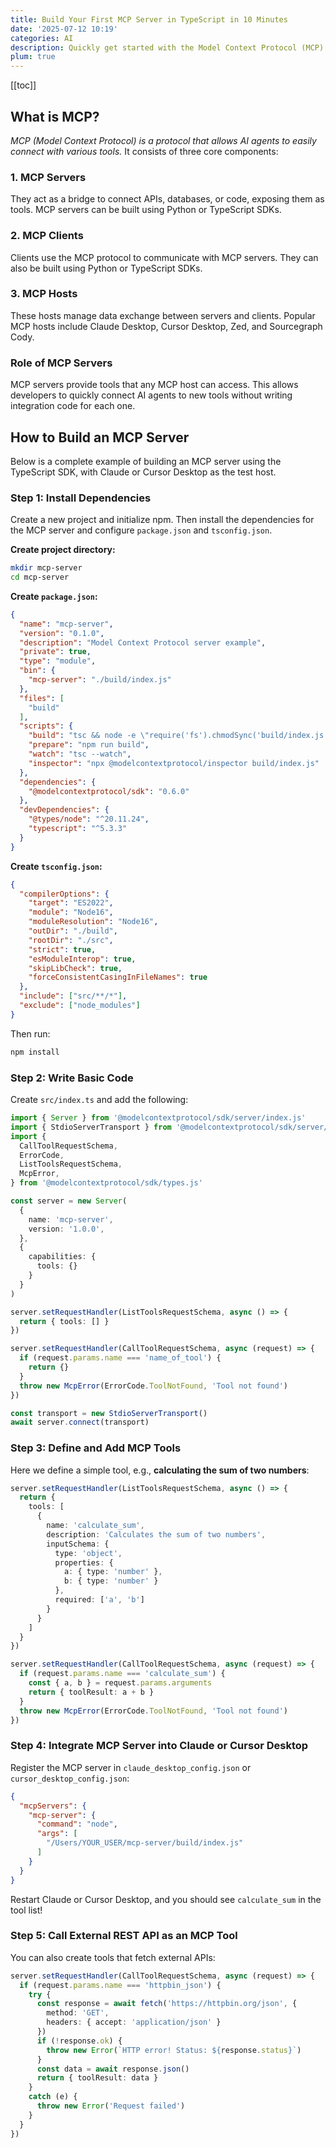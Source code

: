 ```yaml
---
title: Build Your First MCP Server in TypeScript in 10 Minutes
date: '2025-07-12 10:19'
categories: AI
description: Quickly get started with the Model Context Protocol (MCP) by building your first MCP server in TypeScript, allowing AI hosts like Claude or Cursor Desktop to directly call your tools.
plum: true
---
```


[[toc]]

## What is MCP?

*MCP (Model Context Protocol) is a protocol that allows AI agents to easily connect with various tools.*
It consists of three core components:

### 1. MCP Servers
They act as a bridge to connect APIs, databases, or code, exposing them as tools. MCP servers can be built using Python or TypeScript SDKs.

### 2. MCP Clients
Clients use the MCP protocol to communicate with MCP servers. They can also be built using Python or TypeScript SDKs.

### 3. MCP Hosts
These hosts manage data exchange between servers and clients. Popular MCP hosts include Claude Desktop, Cursor Desktop, Zed, and Sourcegraph Cody.

### Role of MCP Servers
MCP servers provide tools that any MCP host can access. This allows developers to quickly connect AI agents to new tools without writing integration code for each one.

## How to Build an MCP Server

Below is a complete example of building an MCP server using the TypeScript SDK, with Claude or Cursor Desktop as the test host.

### Step 1: Install Dependencies

Create a new project and initialize npm. Then install the dependencies for the MCP server and configure `package.json` and `tsconfig.json`.

**Create project directory:**

```bash
mkdir mcp-server
cd mcp-server
````

**Create `package.json`:**

```json
{
  "name": "mcp-server",
  "version": "0.1.0",
  "description": "Model Context Protocol server example",
  "private": true,
  "type": "module",
  "bin": {
    "mcp-server": "./build/index.js"
  },
  "files": [
    "build"
  ],
  "scripts": {
    "build": "tsc && node -e \"require('fs').chmodSync('build/index.js', '755')\"",
    "prepare": "npm run build",
    "watch": "tsc --watch",
    "inspector": "npx @modelcontextprotocol/inspector build/index.js"
  },
  "dependencies": {
    "@modelcontextprotocol/sdk": "0.6.0"
  },
  "devDependencies": {
    "@types/node": "^20.11.24",
    "typescript": "^5.3.3"
  }
}
```

**Create `tsconfig.json`:**

```json
{
  "compilerOptions": {
    "target": "ES2022",
    "module": "Node16",
    "moduleResolution": "Node16",
    "outDir": "./build",
    "rootDir": "./src",
    "strict": true,
    "esModuleInterop": true,
    "skipLibCheck": true,
    "forceConsistentCasingInFileNames": true
  },
  "include": ["src/**/*"],
  "exclude": ["node_modules"]
}
```

Then run:

```bash
npm install
```

### Step 2: Write Basic Code

Create `src/index.ts` and add the following:

```ts
import { Server } from '@modelcontextprotocol/sdk/server/index.js'
import { StdioServerTransport } from '@modelcontextprotocol/sdk/server/stdio.js'
import {
  CallToolRequestSchema,
  ErrorCode,
  ListToolsRequestSchema,
  McpError,
} from '@modelcontextprotocol/sdk/types.js'

const server = new Server(
  {
    name: 'mcp-server',
    version: '1.0.0',
  },
  {
    capabilities: {
      tools: {}
    }
  }
)

server.setRequestHandler(ListToolsRequestSchema, async () => {
  return { tools: [] }
})

server.setRequestHandler(CallToolRequestSchema, async (request) => {
  if (request.params.name === 'name_of_tool') {
    return {}
  }
  throw new McpError(ErrorCode.ToolNotFound, 'Tool not found')
})

const transport = new StdioServerTransport()
await server.connect(transport)
```

### Step 3: Define and Add MCP Tools

Here we define a simple tool, e.g., **calculating the sum of two numbers**:

```ts
server.setRequestHandler(ListToolsRequestSchema, async () => {
  return {
    tools: [
      {
        name: 'calculate_sum',
        description: 'Calculates the sum of two numbers',
        inputSchema: {
          type: 'object',
          properties: {
            a: { type: 'number' },
            b: { type: 'number' }
          },
          required: ['a', 'b']
        }
      }
    ]
  }
})

server.setRequestHandler(CallToolRequestSchema, async (request) => {
  if (request.params.name === 'calculate_sum') {
    const { a, b } = request.params.arguments
    return { toolResult: a + b }
  }
  throw new McpError(ErrorCode.ToolNotFound, 'Tool not found')
})
```

### Step 4: Integrate MCP Server into Claude or Cursor Desktop

Register the MCP server in `claude_desktop_config.json` or `cursor_desktop_config.json`:

```json
{
  "mcpServers": {
    "mcp-server": {
      "command": "node",
      "args": [
        "/Users/YOUR_USER/mcp-server/build/index.js"
      ]
    }
  }
}
```

Restart Claude or Cursor Desktop, and you should see `calculate_sum` in the tool list!

### Step 5: Call External REST API as an MCP Tool

You can also create tools that fetch external APIs:

```ts
server.setRequestHandler(CallToolRequestSchema, async (request) => {
  if (request.params.name === 'httpbin_json') {
    try {
      const response = await fetch('https://httpbin.org/json', {
        method: 'GET',
        headers: { accept: 'application/json' }
      })
      if (!response.ok) {
        throw new Error(`HTTP error! Status: ${response.status}`)
      }
      const data = await response.json()
      return { toolResult: data }
    }
    catch (e) {
      throw new Error('Request failed')
    }
  }
})
```
